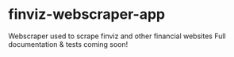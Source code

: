 # finviz-webscraper-app
Webscraper used to scrape finviz and other financial websites
Full documentation & tests coming soon!
